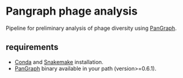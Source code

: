 # Pangraph phage analysis

Pipeline for preliminary analysis of phage diversity using [PanGraph](https://github.com/neherlab/pangraph).

## requirements

 - [Conda](https://docs.conda.io/en/latest/) and [Snakemake](https://snakemake.readthedocs.io/en/stable/) installation.
 - [PanGraph](https://github.com/neherlab/pangraph) binary available in your path (version>=0.6.1).